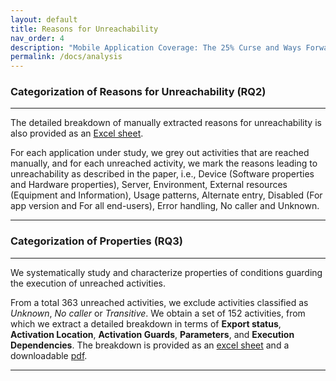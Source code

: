 ```yaml
---
layout: default
title: Reasons for Unreachability
nav_order: 4
description: "Mobile Application Coverage: The 25% Curse and Ways Forward"
permalink: /docs/analysis
---
```


### Categorization of Reasons for Unreachability (RQ2)

---

The detailed breakdown of manually extracted reasons for unreachability is also provided as an [Excel sheet](../assets/data/ManualAppAnalysis.xlsx). 

For each application under study, we grey out activities that are reached manually, and for each unreached activity, we mark the reasons leading to unreachability as described in the paper, i.e., Device (Software properties and Hardware properties), Server, Environment, External resources (Equipment and Information), Usage patterns, Alternate entry, Disabled (For app version and For all end-users), Error handling, No caller and Unknown.

---

### Categorization of Properties (RQ3)

---

We systematically study and characterize properties of conditions guarding the execution of 
unreached activities.

From a total 363 unreached activities, we exclude activities classified as <i>Unknown</i>, <i>No caller</i> or <i>Transitive</i>. We obtain a set of 152 activities, from which we extract a detailed breakdown in terms of <b>Export status</b>, <b>Activation Location</b>, <b>Activation Guards</b>, <b>Parameters</b>, and <b>Execution Dependencies</b>.
The breakdown is provided as an [excel sheet](../assets/data/ActivityProperties.xlsx) and a downloadable [pdf](../assets/images/full-properties.pdf).
<!--object data="../assets/images/full-properties.pdf" width="1000" height="1000" type='application/pdf'>
</object-->
<!--Additionally, we map the different types of properties we extract to the identified reasons for unreachability, to characterize which patterns are most common depending on the reason for unreachability. 
For example, in the table below, xx% of activities unreached due to missing software properties are activated in GUI/lifecycle callbacks.
-->

---